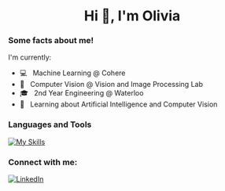 <h1 align="center">Hi 👋, I'm Olivia</h1>
<h3>Some facts about me!</h3>
<p>I'm currently:</p>
 
  - 💻 &nbsp; Machine Learning @ Cohere
  - 🎨 &nbsp; Computer Vision @ Vision and Image Processing Lab
  - 🎓 &nbsp; 2nd Year Engineering @ Waterloo
  - 🌱 &nbsp; Learning about Artificial Intelligence and Computer Vision

</div> 
</div>

<h3>Languages and Tools</h3>

[![My Skills](https://skillicons.dev/icons?i=python,cpp,java,js,html,css,tensorflow,gcp)](https://skillicons.dev)

<h3>Connect with me:</h3>

<a href="https://www.linkedin.com/in/omarkham/" >![LinkedIn](https://img.shields.io/badge/linkedin-%230077B5.svg?style=for-the-badge&logo=linkedin&logoColor=white)</a>
</a>

